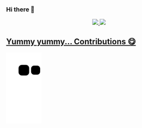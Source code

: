 ### Hi there 👋

<!--
**Jauzimm/Jauzimm** is a ✨ _special_ ✨ repository because its `README.md` (this file) appears on your GitHub profile.

Here are some ideas to get you started:

- 🔭 I’m currently working on ...
- 🌱 I’m currently learning ...
- 👯 I’m looking to collaborate on ...
- 🤔 I’m looking for help with ...
- 💬 Ask me about ...
- 📫 How to reach me: ...
- 😄 Pronouns: ...
- ⚡ Fun fact: ...
-->

<div align="center">
  <a href="https://github.com/Jauzimm">
  <img height="180em" src="https://github-readme-stats.vercel.app/api?username=Jauzimm&show_icons=true&theme=react&include_all_commits=true&count_private=true"/>
  <img height="180em" src="https://github-readme-stats.vercel.app/api/top-langs/?username=Jauzimm&layout=compact&langs_count=7&theme=react"/>
</div>

## Yummy yummy... Contributions 😋
![snake gif](https://github.com/Jauzimm/Jauzimm/blob/output/github-contribution-grid-snake.svg)
